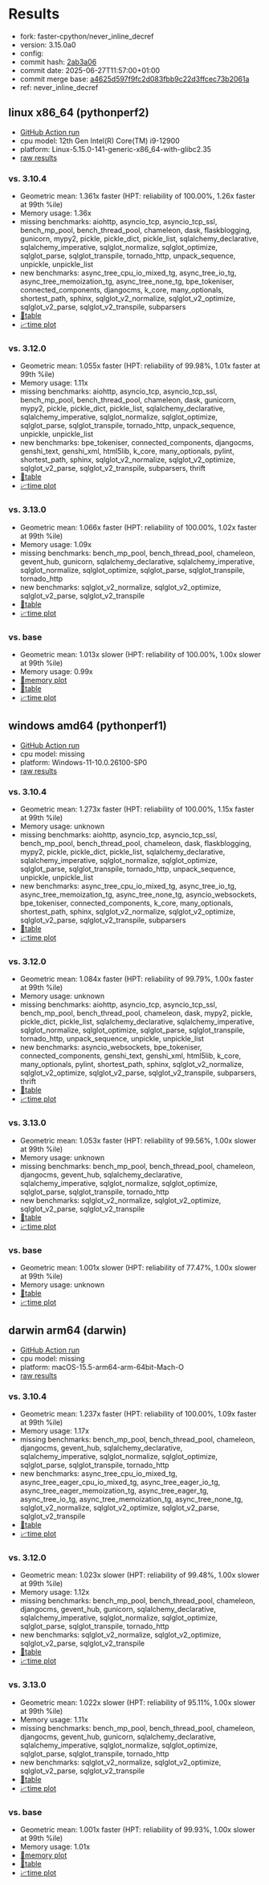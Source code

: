 # Results

- fork: faster-cpython/never_inline_decref
- version: 3.15.0a0
- config: 
- commit hash: [2ab3a06](https://github.com/faster%2dcpython/cpython/commit/2ab3a06)
- commit date: 2025-06-27T11:57:00+01:00
- commit merge base: [a4625d597f9fc2d083fbb9c22d3ffcec73b2061a](https://github.com/python/cpython/commit/a4625d597f9fc2d083fbb9c22d3ffcec73b2061a)
- ref: never_inline_decref

## linux x86_64 (pythonperf2)

- [GitHub Action run](https://github.com/faster-cpython/benchmarking/actions/runs/15925871614)
- cpu model: 12th Gen Intel(R) Core(TM) i9-12900
- platform: Linux-5.15.0-141-generic-x86_64-with-glibc2.35
- [raw results](bm-20250627-pythonperf2-x86_64-faster%252dcpython-never_inline_decref-3.15.0a0-2ab3a06.json)

### vs. 3.10.4

- Geometric mean: 1.361x faster (HPT: reliability of 100.00%, 1.26x faster at 99th %ile)
- Memory usage: 1.36x
- missing benchmarks: aiohttp, asyncio_tcp, asyncio_tcp_ssl, bench_mp_pool, bench_thread_pool, chameleon, dask, flaskblogging, gunicorn, mypy2, pickle, pickle_dict, pickle_list, sqlalchemy_declarative, sqlalchemy_imperative, sqlglot_normalize, sqlglot_optimize, sqlglot_parse, sqlglot_transpile, tornado_http, unpack_sequence, unpickle, unpickle_list
- new benchmarks: async_tree_cpu_io_mixed_tg, async_tree_io_tg, async_tree_memoization_tg, async_tree_none_tg, bpe_tokeniser, connected_components, djangocms, k_core, many_optionals, shortest_path, sphinx, sqlglot_v2_normalize, sqlglot_v2_optimize, sqlglot_v2_parse, sqlglot_v2_transpile, subparsers
- [📄table](bm-20250627-pythonperf2-x86_64-faster%252dcpython-never_inline_decref-3.15.0a0-2ab3a06-vs-3.10.4.md)
- [📈time plot](bm-20250627-pythonperf2-x86_64-faster%252dcpython-never_inline_decref-3.15.0a0-2ab3a06-vs-3.10.4.svg)

### vs. 3.12.0

- Geometric mean: 1.055x faster (HPT: reliability of 99.98%, 1.01x faster at 99th %ile)
- Memory usage: 1.11x
- missing benchmarks: aiohttp, asyncio_tcp, asyncio_tcp_ssl, bench_mp_pool, bench_thread_pool, chameleon, dask, gunicorn, mypy2, pickle, pickle_dict, pickle_list, sqlalchemy_declarative, sqlalchemy_imperative, sqlglot_normalize, sqlglot_optimize, sqlglot_parse, sqlglot_transpile, tornado_http, unpack_sequence, unpickle, unpickle_list
- new benchmarks: bpe_tokeniser, connected_components, djangocms, genshi_text, genshi_xml, html5lib, k_core, many_optionals, pylint, shortest_path, sphinx, sqlglot_v2_normalize, sqlglot_v2_optimize, sqlglot_v2_parse, sqlglot_v2_transpile, subparsers, thrift
- [📄table](bm-20250627-pythonperf2-x86_64-faster%252dcpython-never_inline_decref-3.15.0a0-2ab3a06-vs-3.12.0.md)
- [📈time plot](bm-20250627-pythonperf2-x86_64-faster%252dcpython-never_inline_decref-3.15.0a0-2ab3a06-vs-3.12.0.svg)

### vs. 3.13.0

- Geometric mean: 1.066x faster (HPT: reliability of 100.00%, 1.02x faster at 99th %ile)
- Memory usage: 1.09x
- missing benchmarks: bench_mp_pool, bench_thread_pool, chameleon, gevent_hub, gunicorn, sqlalchemy_declarative, sqlalchemy_imperative, sqlglot_normalize, sqlglot_optimize, sqlglot_parse, sqlglot_transpile, tornado_http
- new benchmarks: sqlglot_v2_normalize, sqlglot_v2_optimize, sqlglot_v2_parse, sqlglot_v2_transpile
- [📄table](bm-20250627-pythonperf2-x86_64-faster%252dcpython-never_inline_decref-3.15.0a0-2ab3a06-vs-3.13.0.md)
- [📈time plot](bm-20250627-pythonperf2-x86_64-faster%252dcpython-never_inline_decref-3.15.0a0-2ab3a06-vs-3.13.0.svg)

### vs. base

- Geometric mean: 1.013x slower (HPT: reliability of 100.00%, 1.00x slower at 99th %ile)
- Memory usage: 0.99x
- [🧠memory plot](bm-20250627-pythonperf2-x86_64-faster%252dcpython-never_inline_decref-3.15.0a0-2ab3a06-vs-base-mem.svg)
- [📄table](bm-20250627-pythonperf2-x86_64-faster%252dcpython-never_inline_decref-3.15.0a0-2ab3a06-vs-base.md)
- [📈time plot](bm-20250627-pythonperf2-x86_64-faster%252dcpython-never_inline_decref-3.15.0a0-2ab3a06-vs-base.svg)

## windows amd64 (pythonperf1)

- [GitHub Action run](https://github.com/faster-cpython/benchmarking/actions/runs/15925881203)
- cpu model: missing
- platform: Windows-11-10.0.26100-SP0
- [raw results](bm-20250627-pythonperf1-amd64-faster%252dcpython-never_inline_decref-3.15.0a0-2ab3a06.json)

### vs. 3.10.4

- Geometric mean: 1.273x faster (HPT: reliability of 100.00%, 1.15x faster at 99th %ile)
- Memory usage: unknown
- missing benchmarks: aiohttp, asyncio_tcp, asyncio_tcp_ssl, bench_mp_pool, bench_thread_pool, chameleon, dask, flaskblogging, mypy2, pickle, pickle_dict, pickle_list, sqlalchemy_declarative, sqlalchemy_imperative, sqlglot_normalize, sqlglot_optimize, sqlglot_parse, sqlglot_transpile, tornado_http, unpack_sequence, unpickle, unpickle_list
- new benchmarks: async_tree_cpu_io_mixed_tg, async_tree_io_tg, async_tree_memoization_tg, async_tree_none_tg, asyncio_websockets, bpe_tokeniser, connected_components, k_core, many_optionals, shortest_path, sphinx, sqlglot_v2_normalize, sqlglot_v2_optimize, sqlglot_v2_parse, sqlglot_v2_transpile, subparsers
- [📄table](bm-20250627-pythonperf1-amd64-faster%252dcpython-never_inline_decref-3.15.0a0-2ab3a06-vs-3.10.4.md)
- [📈time plot](bm-20250627-pythonperf1-amd64-faster%252dcpython-never_inline_decref-3.15.0a0-2ab3a06-vs-3.10.4.svg)

### vs. 3.12.0

- Geometric mean: 1.084x faster (HPT: reliability of 99.79%, 1.00x faster at 99th %ile)
- Memory usage: unknown
- missing benchmarks: aiohttp, asyncio_tcp, asyncio_tcp_ssl, bench_mp_pool, bench_thread_pool, chameleon, dask, mypy2, pickle, pickle_dict, pickle_list, sqlalchemy_declarative, sqlalchemy_imperative, sqlglot_normalize, sqlglot_optimize, sqlglot_parse, sqlglot_transpile, tornado_http, unpack_sequence, unpickle, unpickle_list
- new benchmarks: asyncio_websockets, bpe_tokeniser, connected_components, genshi_text, genshi_xml, html5lib, k_core, many_optionals, pylint, shortest_path, sphinx, sqlglot_v2_normalize, sqlglot_v2_optimize, sqlglot_v2_parse, sqlglot_v2_transpile, subparsers, thrift
- [📄table](bm-20250627-pythonperf1-amd64-faster%252dcpython-never_inline_decref-3.15.0a0-2ab3a06-vs-3.12.0.md)
- [📈time plot](bm-20250627-pythonperf1-amd64-faster%252dcpython-never_inline_decref-3.15.0a0-2ab3a06-vs-3.12.0.svg)

### vs. 3.13.0

- Geometric mean: 1.053x faster (HPT: reliability of 99.56%, 1.00x slower at 99th %ile)
- Memory usage: unknown
- missing benchmarks: bench_mp_pool, bench_thread_pool, chameleon, djangocms, gevent_hub, sqlalchemy_declarative, sqlalchemy_imperative, sqlglot_normalize, sqlglot_optimize, sqlglot_parse, sqlglot_transpile, tornado_http
- new benchmarks: sqlglot_v2_normalize, sqlglot_v2_optimize, sqlglot_v2_parse, sqlglot_v2_transpile
- [📄table](bm-20250627-pythonperf1-amd64-faster%252dcpython-never_inline_decref-3.15.0a0-2ab3a06-vs-3.13.0.md)
- [📈time plot](bm-20250627-pythonperf1-amd64-faster%252dcpython-never_inline_decref-3.15.0a0-2ab3a06-vs-3.13.0.svg)

### vs. base

- Geometric mean: 1.001x slower (HPT: reliability of 77.47%, 1.00x slower at 99th %ile)
- Memory usage: unknown
- [📄table](bm-20250627-pythonperf1-amd64-faster%252dcpython-never_inline_decref-3.15.0a0-2ab3a06-vs-base.md)
- [📈time plot](bm-20250627-pythonperf1-amd64-faster%252dcpython-never_inline_decref-3.15.0a0-2ab3a06-vs-base.svg)

## darwin arm64 (darwin)

- [GitHub Action run](https://github.com/faster-cpython/benchmarking/actions/runs/15925893108)
- cpu model: missing
- platform: macOS-15.5-arm64-arm-64bit-Mach-O
- [raw results](bm-20250627-darwin-arm64-faster%252dcpython-never_inline_decref-3.15.0a0-2ab3a06.json)

### vs. 3.10.4

- Geometric mean: 1.237x faster (HPT: reliability of 100.00%, 1.09x faster at 99th %ile)
- Memory usage: 1.17x
- missing benchmarks: bench_mp_pool, bench_thread_pool, chameleon, djangocms, gevent_hub, sqlalchemy_declarative, sqlalchemy_imperative, sqlglot_normalize, sqlglot_optimize, sqlglot_parse, sqlglot_transpile, tornado_http
- new benchmarks: async_tree_cpu_io_mixed_tg, async_tree_eager_cpu_io_mixed_tg, async_tree_eager_io_tg, async_tree_eager_memoization_tg, async_tree_eager_tg, async_tree_io_tg, async_tree_memoization_tg, async_tree_none_tg, sqlglot_v2_normalize, sqlglot_v2_optimize, sqlglot_v2_parse, sqlglot_v2_transpile
- [📄table](bm-20250627-darwin-arm64-faster%252dcpython-never_inline_decref-3.15.0a0-2ab3a06-vs-3.10.4.md)
- [📈time plot](bm-20250627-darwin-arm64-faster%252dcpython-never_inline_decref-3.15.0a0-2ab3a06-vs-3.10.4.svg)

### vs. 3.12.0

- Geometric mean: 1.023x slower (HPT: reliability of 99.48%, 1.00x slower at 99th %ile)
- Memory usage: 1.12x
- missing benchmarks: bench_mp_pool, bench_thread_pool, chameleon, djangocms, gevent_hub, gunicorn, sqlalchemy_declarative, sqlalchemy_imperative, sqlglot_normalize, sqlglot_optimize, sqlglot_parse, sqlglot_transpile, tornado_http
- new benchmarks: sqlglot_v2_normalize, sqlglot_v2_optimize, sqlglot_v2_parse, sqlglot_v2_transpile
- [📄table](bm-20250627-darwin-arm64-faster%252dcpython-never_inline_decref-3.15.0a0-2ab3a06-vs-3.12.0.md)
- [📈time plot](bm-20250627-darwin-arm64-faster%252dcpython-never_inline_decref-3.15.0a0-2ab3a06-vs-3.12.0.svg)

### vs. 3.13.0

- Geometric mean: 1.022x slower (HPT: reliability of 95.11%, 1.00x slower at 99th %ile)
- Memory usage: 1.11x
- missing benchmarks: bench_mp_pool, bench_thread_pool, chameleon, djangocms, gevent_hub, gunicorn, sqlalchemy_declarative, sqlalchemy_imperative, sqlglot_normalize, sqlglot_optimize, sqlglot_parse, sqlglot_transpile, tornado_http
- new benchmarks: sqlglot_v2_normalize, sqlglot_v2_optimize, sqlglot_v2_parse, sqlglot_v2_transpile
- [📄table](bm-20250627-darwin-arm64-faster%252dcpython-never_inline_decref-3.15.0a0-2ab3a06-vs-3.13.0.md)
- [📈time plot](bm-20250627-darwin-arm64-faster%252dcpython-never_inline_decref-3.15.0a0-2ab3a06-vs-3.13.0.svg)

### vs. base

- Geometric mean: 1.001x faster (HPT: reliability of 99.93%, 1.00x slower at 99th %ile)
- Memory usage: 1.01x
- [🧠memory plot](bm-20250627-darwin-arm64-faster%252dcpython-never_inline_decref-3.15.0a0-2ab3a06-vs-base-mem.svg)
- [📄table](bm-20250627-darwin-arm64-faster%252dcpython-never_inline_decref-3.15.0a0-2ab3a06-vs-base.md)
- [📈time plot](bm-20250627-darwin-arm64-faster%252dcpython-never_inline_decref-3.15.0a0-2ab3a06-vs-base.svg)

